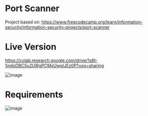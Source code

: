 # Port Scanner

Project based on: https://www.freecodecamp.org/learn/information-security/information-security-projects/port-scanner

# Live Version

https://colab.research.google.com/drive/1s6t-1xjdoDBC5u2Ul6gPCMxUwplJEz0P?usp=sharing

![image](https://user-images.githubusercontent.com/91420499/179029422-be9b6d5a-558e-41db-b002-dbd51a7a910f.png)

# Requirements

![image](https://user-images.githubusercontent.com/91420499/179029712-92ba25ad-d1de-474a-8df9-b3c17f86a06b.png)

